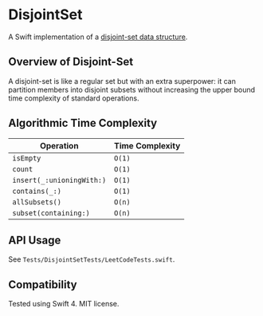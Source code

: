 # DisjointSet

A Swift implementation of a [disjoint-set data structure](https://en.wikipedia.org/wiki/Disjoint-set_data_structure).

## Overview of Disjoint-Set

A disjoint-set is like a regular set but with an extra superpower: it can partition members into disjoint subsets without increasing the upper bound time complexity of standard operations.

## Algorithmic Time Complexity

| Operation | Time Complexity |
| --- | --- |
| `isEmpty` | `O(1)` |
| `count` | `O(1)` |
| `insert(_:unioningWith:)` | `O(1)` |
| `contains(_:)` | `O(1)` |
| `allSubsets()` | `O(n)` |
| `subset(containing:)` | `O(n)` |

## API Usage

See `Tests/DisjointSetTests/LeetCodeTests.swift`.

## Compatibility

Tested using Swift 4. MIT license.